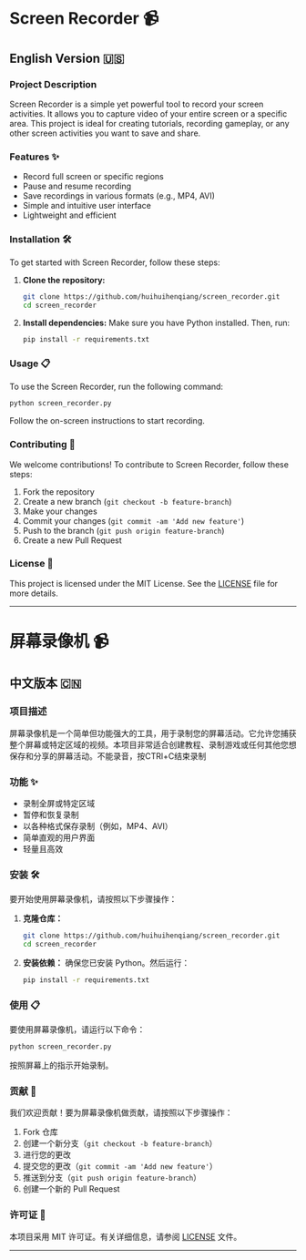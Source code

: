 # Screen Recorder 📹

## English Version 🇺🇸

### Project Description
Screen Recorder is a simple yet powerful tool to record your screen activities. It allows you to capture video of your entire screen or a specific area. This project is ideal for creating tutorials, recording gameplay, or any other screen activities you want to save and share.

### Features ✨
- Record full screen or specific regions
- Pause and resume recording
- Save recordings in various formats (e.g., MP4, AVI)
- Simple and intuitive user interface
- Lightweight and efficient

### Installation 🛠️
To get started with Screen Recorder, follow these steps:

1. **Clone the repository:**
   ```bash
   git clone https://github.com/huihuihenqiang/screen_recorder.git
   cd screen_recorder
   ```

2. **Install dependencies:**
   Make sure you have Python installed. Then, run:
   ```bash
   pip install -r requirements.txt
   ```

### Usage 📋
To use the Screen Recorder, run the following command:
```bash
python screen_recorder.py
```
Follow the on-screen instructions to start recording.

### Contributing 🤝
We welcome contributions! To contribute to Screen Recorder, follow these steps:

1. Fork the repository
2. Create a new branch (`git checkout -b feature-branch`)
3. Make your changes
4. Commit your changes (`git commit -am 'Add new feature'`)
5. Push to the branch (`git push origin feature-branch`)
6. Create a new Pull Request

### License 📄
This project is licensed under the MIT License. See the [LICENSE](LICENSE) file for more details.

---

# 屏幕录像机 📹

## 中文版本 🇨🇳

### 项目描述
屏幕录像机是一个简单但功能强大的工具，用于录制您的屏幕活动。它允许您捕获整个屏幕或特定区域的视频。本项目非常适合创建教程、录制游戏或任何其他您想保存和分享的屏幕活动。不能录音，按CTRl+C结束录制

### 功能 ✨
- 录制全屏或特定区域
- 暂停和恢复录制
- 以各种格式保存录制（例如，MP4、AVI）
- 简单直观的用户界面
- 轻量且高效

### 安装 🛠️
要开始使用屏幕录像机，请按照以下步骤操作：

1. **克隆仓库：**
   ```bash
   git clone https://github.com/huihuihenqiang/screen_recorder.git
   cd screen_recorder
   ```

2. **安装依赖：**
   确保您已安装 Python。然后运行：
   ```bash
   pip install -r requirements.txt
   ```

### 使用 📋
要使用屏幕录像机，请运行以下命令：
```bash
python screen_recorder.py
```
按照屏幕上的指示开始录制。

### 贡献 🤝
我们欢迎贡献！要为屏幕录像机做贡献，请按照以下步骤操作：

1. Fork 仓库
2. 创建一个新分支（`git checkout -b feature-branch`）
3. 进行您的更改
4. 提交您的更改（`git commit -am 'Add new feature'`）
5. 推送到分支（`git push origin feature-branch`）
6. 创建一个新的 Pull Request

### 许可证 📄
本项目采用 MIT 许可证。有关详细信息，请参阅 [LICENSE](LICENSE) 文件。

---
